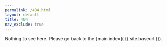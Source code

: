 ```yaml
---
permalink: /404.html
layout: default
title: 404
nav_exclude: true
---
```


Nothing to see here. Please go back to the [main index]( {{ site.baseurl }}).
